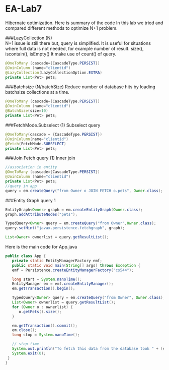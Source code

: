 # EA-Lab7
Hibernate optimization.
Here is summary of the code
In this lab we tried and compared different methods to optimize N+1 problem.

###LazyCollection (N)	
N+1 issue is still there but, query is simplified. It is useful for situations where full data is not needed, for example number of result. size(), iscontain(), isEmpty()
It make use of count() of query.
```java
@OneToMany (cascade={CascadeType.PERSIST})
@JoinColumn (name="clientid")
@LazyCollection(LazyCollectionOption.EXTRA)
private List<Pet> pets;
```    
###Batchsize	(N/batchSize)
Reduce number of database hits by loading batchsize collections at a time.
```java
@OneToMany (cascade={CascadeType.PERSIST})
@JoinColumn (name="clientid")
@BatchSize(size=10)
private List<Pet> pets;
```
###FetchMode.Subselect	(1)	
Subselect query
```java
@OneToMany(cascade = {CascadeType.PERSIST})
@JoinColumn(name="clientid")
@Fetch(FetchMode.SUBSELECT)
private List<Pet> pets;
```
###Join Fetch query	(1)	
Inner join
```java
//association in entity
@OneToMany (cascade={CascadeType.PERSIST})
@JoinColumn (name="clientid")
private List<Pet> pets;
//query in app
query = em.createQuery("from Owner o JOIN FETCH o.pets", Owner.class);
```
###Entity Graph query	1	
```java
EntityGraph<Owner> graph = em.createEntityGraph(Owner.class);
graph.addAttributeNodes("pets");

TypedQuery<Owner> query = em.createQuery("from Owner",Owner.class);
query.setHint("javax.persistence.fetchgraph", graph);

List<Owner> ownerlist = query.getResultList();
```
Here is the main code for App.java
```java
public class App {
   private static EntityManagerFactory emf;
   public static void main(String[] args) throws Exception {
   emf = Persistence.createEntityManagerFactory("cs544");

   long start = System.nanoTime();
   EntityManager em = emf.createEntityManager();
   em.getTransaction().begin();

   TypedQuery<Owner> query = em.createQuery("from Owner", Owner.class);
   List<Owner> ownerlist = query.getResultList();
   for (Owner o : ownerlist) {
      o.getPets().size();
   }

   em.getTransaction().commit();
   em.close();
   long stop = System.nanoTime();

   // stop time
   System.out.println("To fetch this data from the database took " + (stop - start) / 1000000 + " milliseconds.");
   System.exit(0);
 }
}
```
